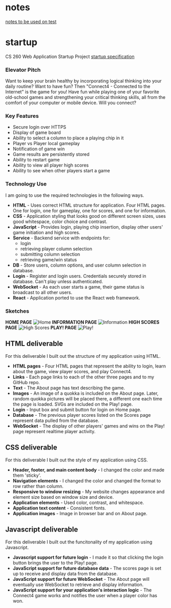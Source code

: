 # notes
[notes to be used on test](notes.md)


# startup
CS 260 Web Application Startup Project
[startup specification](startupSpec.md)

### Elevator Pitch
Want to keep your brain healthy by incorporating logical thinking into your daily routine? Want to have fun? Then "Connect4 - Connected to the Internet" is the game for you! Have fun while playing one of your favorite old-school games and strengthening your critical thinking skills, all from the comfort of your computer or mobile device. Will you connect?

### Key Features
- Secure login over HTTPS
- Display of game board
- Ability to select a column to place a playing chip in it
- Player vs Player local gameplay
- Notification of game win
- Game results are persistently stored
- Ability to restart game
- Ability to view all player high scores
- Ability to see when other players start a game

### Technology Use
I am going to use the required technologies in the following ways.

- **HTML** - Uses correct HTML structure for application. Four HTML pages. One for login, one for gameplay, one for scores, and one for information.
- **CSS** - Application styling that looks good on different screen sizes, uses good whitespace, color choice and contrast.
- **JavaScript** - Provides login, playing chip insertion, display other users' game initiation and high scores.
- **Service** - Backend service with endpoints for:
  - login
  - retrieving player column selection
  - submitting column selection
  - retrieving game/win status
- **DB** - Store users, column options, and user column selection in database.
- **Login** - Register and login users. Credentials securely stored in database. Can't play unless authenticated.
- **WebSocket** - As each user starts a game, their game status is broadcast to all other users.
- **React** - Application ported to use the React web framework.



### Sketches
**HOME PAGE**
![Home](https://github.com/pandaloan/startup/assets/112591146/551197b5-fa95-4d6d-8953-bc2c36d86f2d)
**INFORMATION PAGE**
![Information](https://github.com/pandaloan/startup/assets/112591146/5068e62f-49fa-4fc6-97d0-e9e828e466af)
**HIGH SCORES PAGE**
![High Scores](https://github.com/pandaloan/startup/assets/112591146/f44b2609-eaaa-44ec-acd6-54662b24fe1d)
**PLAY! PAGE** 
![Play!](https://github.com/pandaloan/startup/assets/112591146/7d08651d-52f3-4df0-b432-2c286921ae28)


## HTML deliverable

For this deliverable I built out the structure of my application using HTML.

- **HTML pages** - Four HTML pages that represent the ability to login, learn about the game, view player scores, and play Connect4.
- **Links** - Each page links to each of the other three pages and to my GitHub repo.
- **Text** - The About page has text describing the game.
- **Images** - An image of a quokka is included on the About page. Later, random quokka pictures will be placed there, a different one each time the page is loaded. SVGs are included on the Play! page.
- **Login** - Input box and submit button for login on Home page.
- **Database** - The previous player scores listed on the Scores page represent data pulled from the database.
- **WebSocket** - The display of other players' games and wins on the Play! page represent realtime player activity.

## CSS deliverable

For this deliverable I built out the style of my application using CSS.

- **Header, footer, and main content body** - I changed the color and made them 'sticky'.
- **Navigation elements** - I changed the color and changed the format to row rather than column.
- **Responsive to window resizing** - My website changes appearance and element size based on window size and device.
- **Application elements** - Used color, contrast, and whitespace.
- **Application text content** - Consistent fonts.
- **Application images** - Image in browser bar and on About page.

## Javascript deliverable

For this deliverable I built out the funcitonality of my application using Javascript.

- **Javascript support for future login** - I made it so that clicking the login button brings the user to the Play! page.
- **JavaScript support for future database data** - The scores page is set up to receive and display data from the database.
- **JavaScript support for future WebSocket** - The About page will eventually use WebSocket to retrieve and display information.
- **JavaScript support for your application's interaction logic** - The Connect4 game works and notifies the user when a player color has won.



